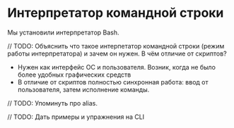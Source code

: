 # Интерпретатор командной строки

Мы установили интерпретатор Bash. 

// TODO: Объяснить что такое интерпетатор командной строки (режим работы интерпретатора) и зачем он нужен. В чём отличие от скриптов?
- Нужен как интерфейс ОС и пользователя. Возник, когда не было более удобных графических средств
- В отличие от скриптов полностью синхронная работа: ввод от пользователя, затем исполнение команды.

// TODO: Упоминуть про alias.

// TODO: Дать примеры и упражнения на CLI
